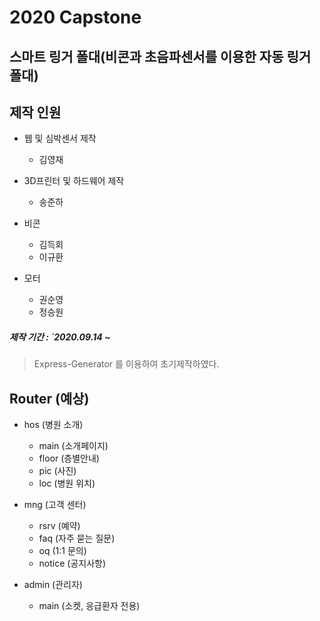 2020 Capstone
=================
## 스마트 링거 폴대(비콘과 초음파센서를 이용한 자동 링거 폴대)
## 제작 인원

<ul>
    <li>웹 및 심박센서 제작</li>
    <ul>
        <li>김영재</li>
    </ul>
</ul>
<ul>
    <li>3D프린터 및 하드웨어 제작</li>
    <ul>
        <li>송준하</li>
    </ul>
</ul>
<ul>
    <li>비콘</li>
    <ul>
        <li>김득회</li>
        <li>이규환</li>
    </ul>
</ul>
<ul>
    <li>모터</li>
    <ul>
        <li>권순영</li>
        <li>정승원</li>
    </ul>
</ul>

##### 제작 기간 : `2020.09.14 ~
> Express-Generator 를 이용하여 초기제작하였다.

## Router (예상)
- hos (병원 소개)
    - main (소개페이지)
    - floor (층별안내)
    - pic (사진)
    - loc (병원 위치)

- mng (고객 센터)
    - rsrv (예약)
    - faq (자주 묻는 질문)
    - oq (1:1 문의)
    - notice (공지사항)
    
- admin (관리자)
    - main (소켓, 응급환자 전용)